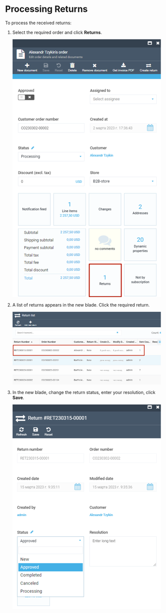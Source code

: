 # Processing Returns

To process the received returns:

1. Select the required order and click **Returns**.

    ![Return processing](media/return-processing.png)

1. A list of returns appears in the new blade. Click the required return.

    ![Selecting a return](media/return-selecting.png)

1. In the new blade, change the return status, enter your resolution, click **Save**.

    ![Saving a return](media/return-saving.png)
